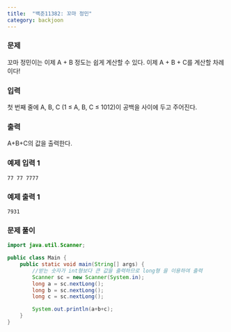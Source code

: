 ```yaml
---
title:  "백준11382: 꼬마 정민"
category: backjoon
---
```




### 문제

꼬마 정민이는 이제 A + B 정도는 쉽게 계산할 수 있다. 이제 A + B + C를 계산할 차례이다!

### 입력

첫 번째 줄에 A, B, C (1 ≤ A, B, C ≤ 1012)이 공백을 사이에 두고 주어진다.

### 출력

A+B+C의 값을 출력한다.

### 예제 입력 1

```
77 77 7777
```

### 예제 출력 1

```
7931
```



### 문제 풀이

```java
import java.util.Scanner;

public class Main {
    public static void main(String[] args) {
        //받는 숫자가 int형보다 큰 값을 출력하므로 long형 을 이용하여 출력
        Scanner sc = new Scanner(System.in);
        long a = sc.nextLong();
        long b = sc.nextLong();
        long c = sc.nextLong();

        System.out.println(a+b+c);
    }
}
```

